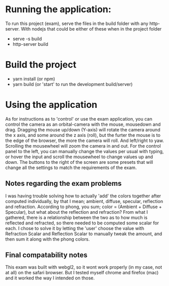 # Running the application:
To run this project (exam), serve the files in the build folder with any http-server.
With nodejs that could be either of these when in the project folder
* serve -s build
* http-server build

# Build the project
* yarn install          (or npm)
* yarn build            (or 'start' to run the development build/server)

# Using the application
As for instructions as to 'control' or use the exam application, you can
control the camera as an orbital-camera with the mouse, mousedown and drag.
Dragging the mouse up/down (Y-axis) will rotate the camera around the x axis,
and some around the z axis (roll), but the furter the mouse is to the edge
of the browser, the more the camera will roll. And left/right to yaw.
Scrolling the mousewheel will zoom the camera in and out.
For the control panel to the left, you can manually change the values per usual
with typing, or hover the input and scroll the mousewheel to change values up
and down.
The buttons to the right of the screen are some presets that will change all the
settings to match the requirements of the exam.

## Notes regarding the exam problems
I was having trouble solving how to actually 'add' the colors together after
computed individually, by that I mean; ambient, diffuse, specular, reflection
and refraction. According to phong, you sum; color = (Ambient + Diffuse + Specular),
but what about the reflection and refraction?
From what I gathered, there is a relationship between the two as to how much is
reflected and refracted, so there needed to be computed some scalar for each.
I chose to solve it by letting the 'user' choose the value with Refraction Scalar
and Reflection Scalar to manually tweak the amount, and then sum it along with the
phong colors.

## Final compatability notes
This exam was built with webgl2, so it wont work properly (in my case, not at all)
on the safari browser. But I tested myself chrome and firefox (mac) and it worked
the way I intended on those.
